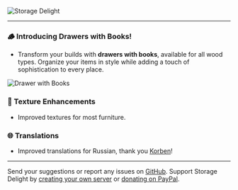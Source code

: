 ![Storage Delight](https://cdn.modrinth.com/data/LTTvOp5L/images/2b37126dcef53cff8488de1a496c013b90103075.png)

***

### 🪵 Introducing Drawers with Books!
- Transform your builds with **drawers with books**, available for all wood types. Organize your items in style while adding a touch of sophistication to every place.

![Drawer with Books](https://i.imgur.com/mbPVL8o.gif)

### 🎨 Texture Enhancements
- Improved textures for most furniture.

### 🌐 Translations
- Improved translations for Russian, thank you [Korben](https://github.com/mpustovoi)!

***

Send your suggestions or report any issues on [GitHub](https://github.com/axperty/storagedelight/issues/new). Support Storage Delight by [creating your own server](https://url-shortener.curseforge.com/p5i2k) or [donating on PayPal](https://paypal.me/kevgelhorn). 